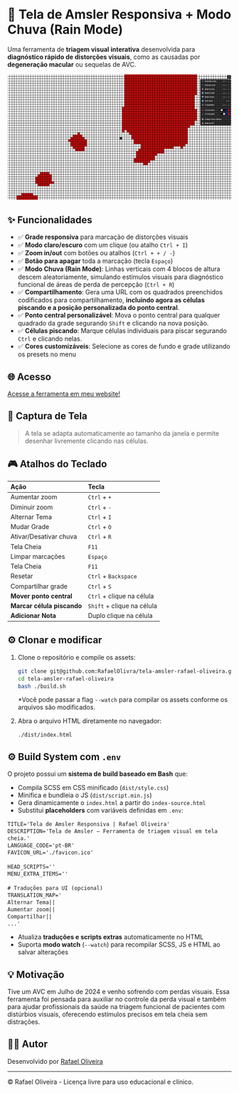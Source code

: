 # 🧠 Tela de Amsler Responsiva + Modo Chuva (Rain Mode)

Uma ferramenta de **triagem visual interativa** desenvolvida para **diagnóstico rápido de distorções visuais**, como as causadas por **degeneração macular** ou sequelas de AVC.

![Tela de Amsler com Modo Chuva](./src/screenshot.png)

## ✨ Funcionalidades

- ✅ **Grade responsiva** para marcação de distorções visuais
- ✅ **Modo claro/escuro** com um clique (ou atalho `Ctrl + I`)
- ✅ **Zoom in/out** com botões ou atalhos (`Ctrl + + / -`)
- ✅ **Botão para apagar** toda a marcação (tecla `Espaço`)
- ✅ **Modo Chuva (Rain Mode)**: Linhas verticais com 4 blocos de altura descem aleatoriamente, simulando estímulos visuais para diagnóstico funcional de áreas de perda de percepção (`Ctrl + R`)
- ✅ **Compartilhamento**: Gera uma URL com os quadrados preenchidos codificados para compartilhamento, **incluindo agora as células piscando e a posição personalizada do ponto central**.
- ✅ **Ponto central personalizável**: Mova o ponto central para qualquer quadrado da grade segurando `Shift` e clicando na nova posição.
- ✅ **Células piscando**: Marque células individuais para piscar segurando `Ctrl` e clicando nelas.
- ✅ **Cores customizáveis**: Selecione as cores de fundo e grade utilizando os presets no menu

## 🌐 Acesso

[Acesse a ferramenta em meu website\!](https://rafaeloliveiradesign.com/tela-amsler/)

## 📸 Captura de Tela

> A tela se adapta automaticamente ao tamanho da janela e permite desenhar livremente clicando nas células.

## 🎮 Atalhos do Teclado

| Ação                       | Tecla                      |
| :------------------------- | :------------------------- |
| Aumentar zoom              | `Ctrl` + `+`               |
| Diminuir zoom              | `Ctrl` + `-`               |
| Alternar Tema              | `Ctrl` + `I`               |
| Mudar Grade                | `Ctrl` + `O`               |
| Ativar/Desativar chuva     | `Ctrl` + `R`               |
| Tela Cheia                 | `F11`                      |
| Limpar marcações           | `Espaço`                   |
| Tela Cheia                 | `F11`                      |
| Resetar                    | `Ctrl` + `Backspace`       |
| Compartilhar grade         | `Ctrl` + `S`               |
| **Mover ponto central**    | `Ctrl` + clique na célula  |
| **Marcar célula piscando** | `Shift` + clique na célula |
| **Adicionar Nota**         | Duplo clique na célula     |

## ⚙️ Clonar e modificar

1.  Clone o repositório e compile os assets:

    ```bash
    git clone git@github.com:RafaelOlivra/tela-amsler-rafael-oliveira.git
    cd tela-amsler-rafael-oliveira
    bash ./build.sh
    ```

    \*Você pode passar a flag `--watch` para compilar os assets conforme os arquivos são modificados.

2.  Abra o arquivo HTML diretamente no navegador:

    ```
    ./dist/index.html
    ```

## ⚙️ Build System com `.env`

O projeto possui um **sistema de build baseado em Bash** que:

- Compila SCSS em CSS minificado (`dist/style.css`)
- Minifica e bundleia o JS (`dist/script.min.js`)
- Gera dinamicamente o `index.html` a partir do `index-source.html`
- Substitui **placeholders** com variáveis definidas em `.env`:

```env
TITLE='Tela de Amsler Responsiva | Rafael Oliveira'
DESCRIPTION='Tela de Amsler — Ferramenta de triagem visual em tela cheia.'
LANGUAGE_CODE='pt-BR'
FAVICON_URL='./favicon.ico'

HEAD_SCRIPTS=''
MENU_EXTRA_ITEMS=''

# Traduções para UI (opcional)
TRANSLATION_MAP='
Alternar Tema||
Aumentar zoom||
Compartilhar||
...'
```

- Atualiza **traduções e scripts extras** automaticamente no HTML
- Suporta **modo watch** (`--watch`) para recompilar SCSS, JS e HTML ao salvar alterações

## 💡 Motivação

Tive um AVC em Julho de 2024 e venho sofrendo com perdas visuais. Essa ferramenta foi pensada para auxiliar no controle da perda visual e também para ajudar profissionais da saúde na triagem funcional de pacientes com distúrbios visuais, oferecendo estímulos precisos em tela cheia sem distrações.

## 🧑‍💻 Autor

Desenvolvido por [Rafael Oliveira](https://rafaeloliveiradesign.com)

---

© Rafael Oliveira - Licença livre para uso educacional e clínico.
